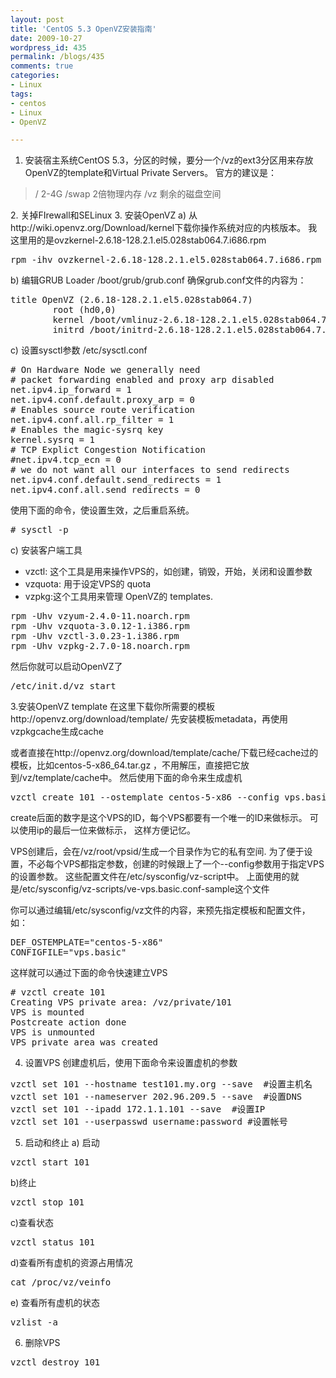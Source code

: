 ```yaml
---
layout: post
title: 'CentOS 5.3 OpenVZ安装指南'
date: 2009-10-27
wordpress_id: 435
permalink: /blogs/435
comments: true
categories:
- Linux
tags:
- centos
- Linux
- OpenVZ

---
```

1. 安装宿主系统CentOS 5.3，分区的时候，要分一个/vz的ext3分区用来存放OpenVZ的template和Virtual Private Servers。 官方的建议是：
<blockquote>
/                2-4G
/swap        2倍物理内存
/vz             剩余的磁盘空间
</blockquote>
2. 关掉FIrewall和SELinux
3. 安装OpenVZ
 a) 从http://wiki.openvz.org/Download/kernel下载你操作系统对应的内核版本。 我这里用的是ovzkernel-2.6.18-128.2.1.el5.028stab064.7.i686.rpm
<pre class="prettyprint linenums">
rpm -ihv ovzkernel-2.6.18-128.2.1.el5.028stab064.7.i686.rpm
</pre>

b) 编辑GRUB Loader
/boot/grub/grub.conf
确保grub.conf文件的内容为：
<pre class="prettyprint linenums">
title OpenVZ (2.6.18-128.2.1.el5.028stab064.7)
        root (hd0,0)
        kernel /boot/vmlinuz-2.6.18-128.2.1.el5.028stab064.7 ro root=LABEL=/
        initrd /boot/initrd-2.6.18-128.2.1.el5.028stab064.7.img
</pre>
c) 设置sysctl参数
/etc/sysctl.conf
<pre class="prettyprint linenums">
# On Hardware Node we generally need 
# packet forwarding enabled and proxy arp disabled 
net.ipv4.ip_forward = 1 
net.ipv4.conf.default.proxy_arp = 0 
# Enables source route verification 
net.ipv4.conf.all.rp_filter = 1 
# Enables the magic-sysrq key 
kernel.sysrq = 1 
# TCP Explict Congestion Notification
#net.ipv4.tcp_ecn = 0 
# we do not want all our interfaces to send redirects 
net.ipv4.conf.default.send_redirects = 1 
net.ipv4.conf.all.send_redirects = 0
</pre>

使用下面的命令，使设置生效，之后重启系统。
<pre class="prettyprint linenums">
# sysctl -p
</pre>

c) 安装客户端工具
<ul>
	<li>vzctl: 这个工具是用来操作VPS的，如创建，销毁，开始，关闭和设置参数</li>
	<li>vzquota: 用于设定VPS的 quota</li>
	<li>vzpkg:这个工具用来管理 OpenVZ的 templates.</li>
</ul>
<pre class="prettyprint linenums">
rpm -Uhv vzyum-2.4.0-11.noarch.rpm
rpm -Uhv vzquota-3.0.12-1.i386.rpm 
rpm -Uhv vzctl-3.0.23-1.i386.rpm 
rpm -Uhv vzpkg-2.7.0-18.noarch.rpm 
</pre>

然后你就可以启动OpenVZ了
<pre class="prettyprint linenums">
/etc/init.d/vz start
</pre>

3.安装OpenVZ template
在这里下载你所需要的模板http://openvz.org/download/template/
先安装模板metadata，再使用vzpkgcache生成cache

或者直接在http://openvz.org/download/template/cache/下载已经cache过的模板，比如centos-5-x86_64.tar.gz ，不用解压，直接把它放到/vz/template/cache中。 然后使用下面的命令来生成虚机
<pre class="prettyprint linenums">
vzctl create 101 --ostemplate centos-5-x86 --config vps.basic
</pre>
create后面的数字是这个VPS的ID，每个VPS都要有一个唯一的ID来做标示。 可以使用ip的最后一位来做标示， 这样方便记忆。 

VPS创建后，会在/vz/root/vpsid/生成一个目录作为它的私有空间.
为了便于设置，不必每个VPS都指定参数，创建的时候跟上了一个--config参数用于指定VPS的设置参数。 这些配置文件在/etc/sysconfig/vz-script中。 上面使用的就是/etc/sysconfig/vz-scripts/ve-vps.basic.conf-sample这个文件

你可以通过编辑/etc/sysconfig/vz文件的内容，来预先指定模板和配置文件，如：
<pre class="prettyprint linenums">
DEF_OSTEMPLATE="centos-5-x86"
CONFIGFILE="vps.basic"
</pre>
这样就可以通过下面的命令快速建立VPS
<pre class="prettyprint linenums">
# vzctl create 101
Creating VPS private area: /vz/private/101
VPS is mounted
Postcreate action done
VPS is unmounted
VPS private area was created
</pre>

4. 设置VPS
创建虚机后，使用下面命令来设置虚机的参数
<pre class="prettyprint linenums">
vzctl set 101 --hostname test101.my.org --save  #设置主机名
vzctl set 101 --nameserver 202.96.209.5 --save  #设置DNS
vzctl set 101 --ipadd 172.1.1.101 --save  #设置IP
vzctl set 101 --userpasswd username:password #设置帐号
</pre>

5. 启动和终止
a) 启动
<pre class="prettyprint linenums">
vzctl start 101
</pre>

b)终止
<pre class="prettyprint linenums">
vzctl stop 101
</pre>

c)查看状态
<pre class="prettyprint linenums">
vzctl status 101
</pre>

d)查看所有虚机的资源占用情况
<pre class="prettyprint linenums">
cat /proc/vz/veinfo 
</pre>

e) 查看所有虚机的状态
<pre class="prettyprint linenums">
vzlist -a
</pre>

6. 删除VPS
<pre class="prettyprint linenums">
vzctl destroy 101
</pre>
